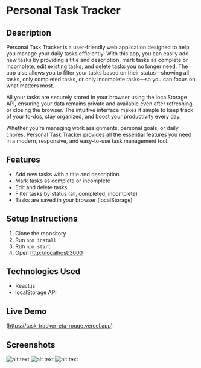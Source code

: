 
# Personal Task Tracker


## Description

Personal Task Tracker is a user-friendly web application designed to help you manage your daily tasks efficiently. With this app, you can easily add new tasks by providing a title and description, mark tasks as complete or incomplete, edit existing tasks, and delete tasks you no longer need. The app also allows you to filter your tasks based on their status—showing all tasks, only completed tasks, or only incomplete tasks—so you can focus on what matters most.

All your tasks are securely stored in your browser using the localStorage API, ensuring your data remains private and available even after refreshing or closing the browser. The intuitive interface makes it simple to keep track of your to-dos, stay organized, and boost your productivity every day.

Whether you’re managing work assignments, personal goals, or daily chores, Personal Task Tracker provides all the essential features you need in a modern, responsive, and easy-to-use task management tool.

## Features

- Add new tasks with a title and description
- Mark tasks as complete or incomplete
- Edit and delete tasks
- Filter tasks by status (all, completed, incomplete)
- Tasks are saved in your browser (localStorage)

## Setup Instructions

1. Clone the repository
2. Run `npm install`
3. Run `npm start`
4. Open [http://localhost:3000](http://localhost:3000)

## Technologies Used

- React.js
- localStorage API

## Live Demo

(https://task-tracker-eta-rouge.vercel.app)

## Screenshots

![alt text](image.png)
![alt text](image-1.png)
![alt text](image-2.png)
